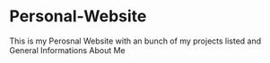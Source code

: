 # Personal-Website
This is my Perosnal Website with an bunch of my projects listed and General Informations About Me
